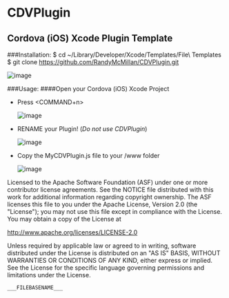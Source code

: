 CDVPlugin
===

Cordova (iOS) Xcode Plugin Template
---



###Installation:
    $ cd ~/Library/Developer/Xcode/Templates/File\ Templates
    $ git clone https://github.com/RandyMcMillan/CDVPlugin.git

![image](https://raw.github.com/RandyMcMillan/CDVPlugin/master/ScreenShot.png)

###Usage:
####Open your Cordova (iOS) Xcode Project

* Press <COMMAND+n>    

    ![image](https://raw.github.com/RandyMcMillan/CDVPlugin/master/ScreenShot2.png)  

* RENAME your Plugin! (_Do not use CDVPlugin_)  

    ![image](https://raw.github.com/RandyMcMillan/CDVPlugin/master/ScreenShot3.png)  

* Copy the MyCDVPlugin.js file to your /www folder

    ![image](https://raw.github.com/RandyMcMillan/CDVPlugin/master/ScreenShot4.png)
    
      

 Licensed to the Apache Software Foundation (ASF) under one
 or more contributor license agreements.  See the NOTICE file
 distributed with this work for additional information
 regarding copyright ownership.  The ASF licenses this file
 to you under the Apache License, Version 2.0 (the
 "License"); you may not use this file except in compliance
 with the License.  You may obtain a copy of the License at
 
 http://www.apache.org/licenses/LICENSE-2.0
 
 Unless required by applicable law or agreed to in writing,
 software distributed under the License is distributed on an
 "AS IS" BASIS, WITHOUT WARRANTIES OR CONDITIONS OF ANY
 KIND, either express or implied.  See the License for the
 specific language governing permissions and limitations
 under the License.
 


    ___FILEBASENAME___

